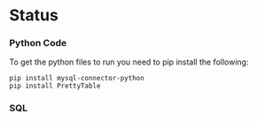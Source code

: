 # Status
### Python Code
To get the python files to run you need to pip install the following:
```
pip install mysql-connector-python
pip install PrettyTable
```
### SQL
